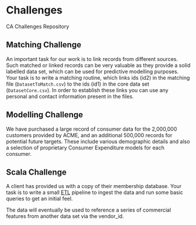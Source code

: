 # Challenges

CA Challenges Repository


## Matching Challenge

An important task for our work is to link records from different sources. Such matched or linked records can be very valuable as they provide a solid labelled data set, which can be used for predictive modelling purposes. Your task is to write a matching routine, which links ids (id2) in the matching file (`DatasetToMatch.csv`) to the ids (id1) in the core data set (`DatasetCore.csv`). In order to establish these links you can use any personal and contact information present in the files.

## Modelling Challenge

We have purchased a large record of consumer data for the 2,000,000 customers provided by ACME, and an additional 500,000 records for potential future targets. These include various demographic details and also a selection of proprietary Consumer Expenditure models for each consumer.


## Scala Challenge

A client has provided us with a copy of their membership database. Your task is to write a small [ETL](https://en.wikipedia.org/wiki/Extract,_transform,_load) pipeline to ingest the data and run some basic queries to get an initial feel.

The data will eventually be used to reference a series of commercial features from another data set via the vendor_id.
